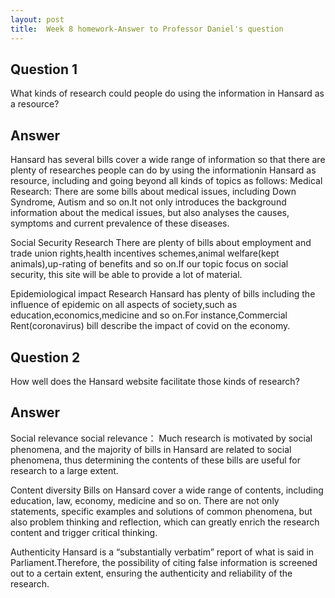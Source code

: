 ```yaml
---
layout: post
title:  Week 8 homework-Answer to Professor Daniel's question
---
```

## Question 1
What kinds of research could people do using the information in Hansard as a resource?

## Answer
Hansard has several bills cover a wide range of information so that there are plenty of researches people can do by using the informationin Hansard as resource, including and going beyond all kinds of topics as follows:
Medical Research:
There are some bills about medical issues, including Down Syndrome, Autism and so on.It not only introduces the background information about the medical issues, but also analyses the causes, symptoms and current prevalence of these diseases.

Social Security Research
There are plenty of bills about employment and trade union rights,health incentives schemes,animal welfare(kept animals),up-rating of benefits and so on.If our topic focus on social security, this site will be able to provide a lot of material.

Epidemiological impact Research
Hansard has plenty of bills including the influence of epidemic on all aspects of society,such as education,economics,medicine and so on.For instance,Commercial Rent(coronavirus) bill describe the impact of covid on the economy.

## Question 2
How well does the Hansard website facilitate those kinds of research?

## Answer
Social relevance
social relevance：
Much research is motivated by social phenomena, and the majority of bills in Hansard are related to social phenomena, thus determining the contents of these bills are useful for research to a large extent.

Content diversity
Bills on Hansard cover a wide range of contents, including education, law, economy, medicine and so on. There are not only statements, specific examples and solutions of common phenomena, but also problem thinking and reflection, which can greatly enrich the research content and trigger critical thinking.

Authenticity
Hansard is a “substantially verbatim” report of what is said in Parliament.Therefore, the possibility of citing false information is screened out to a certain extent, ensuring the authenticity and reliability of the research.
